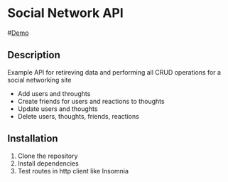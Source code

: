 # Social Network API

#[Demo](https://youtu.be/15xpeRgTEWI)

## Description
Example API for retireving data and performing all CRUD operations for a social networking site
- Add users and throughts 
- Create friends for users and reactions to thoughts 
- Update users and thoughts
- Delete users, thoughts, friends, reactions 

## Installation 
1. Clone the repository
2. Install dependencies 
3. Test routes in http client like Insomnia 

